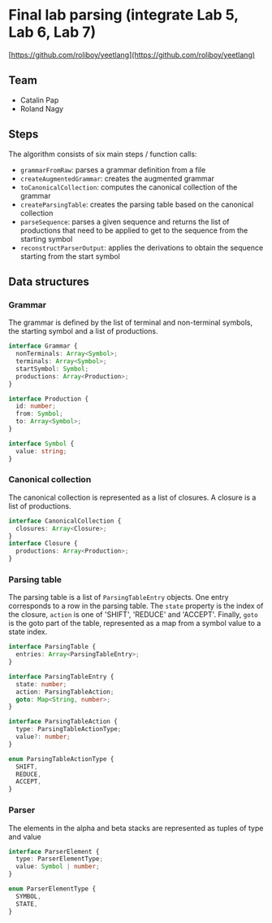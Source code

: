 # Final lab parsing (integrate Lab 5, Lab 6, Lab 7)

[https://github.com/roliboy/yeetlang](https://github.com/roliboy/yeetlang)

## Team
- Catalin Pap
- Roland Nagy

## Steps

The algorithm consists of six main steps / function calls:
- `grammarFromRaw`: parses a grammar definition from a file
- `createAugmentedGrammar`: creates the augmented grammar
- `toCanonicalCollection`: computes the canonical collection of the grammar
- `createParsingTable`: creates the parsing table based on the canonical collection
- `parseSequence`: parses a given sequence and returns the list of productions that need to be applied to get to the sequence from the starting symbol
- `reconstructParserOutput`: applies the derivations to obtain the sequence starting from the start symbol

## Data structures

### Grammar

The grammar is defined by the list of terminal and non-terminal symbols, the starting symbol and a list of productions.

```ts
interface Grammar {
  nonTerminals: Array<Symbol>;
  terminals: Array<Symbol>;
  startSymbol: Symbol;
  productions: Array<Production>;
}

interface Production {
  id: number;
  from: Symbol;
  to: Array<Symbol>;
}

interface Symbol {
  value: string;
}
```

### Canonical collection

The canonical collection is represented as a list of closures. A closure is a list of productions.

```ts
interface CanonicalCollection {
  closures: Array<Closure>;
}
interface Closure {
  productions: Array<Production>;
}
```

### Parsing table

The parsing table is a list of `ParsingTableEntry` objects. One entry corresponds to a row in the parsing table. The `state` property is the index of the closure, `action` is one of 'SHIFT', 'REDUCE' and 'ACCEPT'. Finally, `goto` is the goto part of the table, represented as a map from a symbol value to a state index.

```ts
interface ParsingTable {
  entries: Array<ParsingTableEntry>;
}

interface ParsingTableEntry {
  state: number;
  action: ParsingTableAction;
  goto: Map<String, number>;
}

interface ParsingTableAction {
  type: ParsingTableActionType;
  value?: number;
}

enum ParsingTableActionType {
  SHIFT,
  REDUCE,
  ACCEPT,
}
```

### Parser

The elements in the alpha and beta stacks are represented as tuples of type and value

```ts
interface ParserElement {
  type: ParserElementType;
  value: Symbol | number;
}

enum ParserElementType {
  SYMBOL,
  STATE,
}
```
